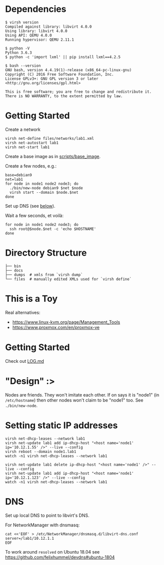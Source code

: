 # Dependencies
```
$ virsh version 
Compiled against library: libvirt 4.0.0
Using library: libvirt 4.0.0
Using API: QEMU 4.0.0
Running hypervisor: QEMU 2.11.1

$ python -V
Python 3.6.3
$ python -c 'import lxml' || pip install lxml==4.2.5

$ bash --version
GNU bash, version 4.4.19(1)-release (x86_64-pc-linux-gnu)
Copyright (C) 2016 Free Software Foundation, Inc.
License GPLv3+: GNU GPL version 3 or later <http://gnu.org/licenses/gpl.html>

This is free software; you are free to change and redistribute it.
There is NO WARRANTY, to the extent permitted by law.
```


# Getting Started
Create a network
```
virsh net-define files/networks/lab1.xml
virsh net-autostart lab1
virsh net-start lab1
```

Create a base image as in [scripts/base_image](scripts/base_image).

Create a few nodes, e.g.:
```
base=debian9
net=lab1
for node in node1 node2 node3; do
  ./bin/new-node debian9 $net $node
  virsh start --domain $node.$net
done
```

Set up DNS (see [below](#DNS)).

Wait a few seconds, et voilà:
```
for node in node1 node2 node3; do
  ssh root@$node.$net -c 'echo $HOSTNAME'
done
```


# Directory Structure
```
├── bin
├── docs
├── dumps  # xmls from `virsh dump`
└── files  # manually edited XMLs used for `virsh define`
```


# This is a Toy
Real alternatives:

- https://www.linux-kvm.org/page/Management_Tools
- https://www.proxmox.com/en/proxmox-ve

# Getting Started
Check out [LOG.md](LOG.md)


# "Design" :>
Nodes are friends. They won't imitate each other. If on says it is "node1"
(in `/etc/hostname`) then other nodes won't claim to be "node1" too. See
`./bin/new-node`.


# Setting static IP addresses
```
virsh net-dhcp-leases --network lab1
virsh net-update lab1 add ip-dhcp-host "<host name='node1' ip='10.12.1.55' />" --live --config
virsh reboot --domain node1.lab1
watch -n1 virsh net-dhcp-leases --network lab1

virsh net-update lab1 delete ip-dhcp-host "<host name='node1' />" --live --config
virsh net-update lab1 add ip-dhcp-host "<host name='node1' ip='10.12.1.123' />" --live --config
watch -n1 virsh net-dhcp-leases --network lab1
```


# DNS
Set up local DNS to point to libvirt's DNS.

For NetworkManager with dnsmasq:
```
cat <<'EOF' > /etc/NetworkManager/dnsmasq.d/libvirt-dns.conf
server=/lab1/10.12.1.1
EOF
```

To work around `resolved` on Ubuntu 18.04 see https://github.com/felixhummel/devdns#ubuntu-1804

